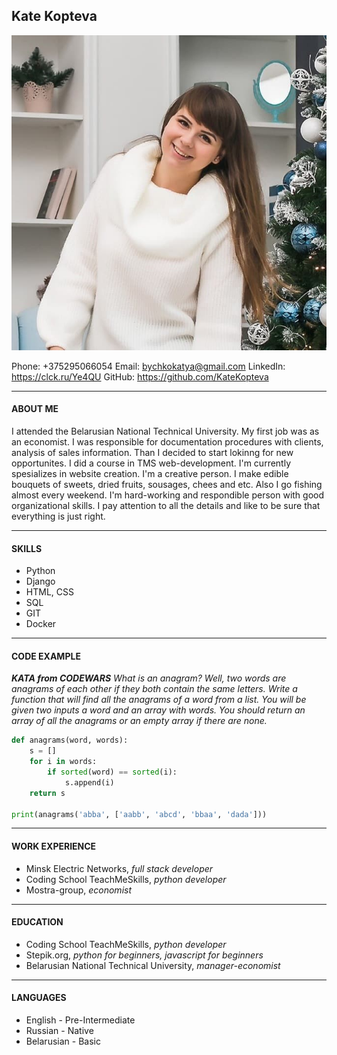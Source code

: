 ## Kate Kopteva

![photo](media/photo.jpg)

Phone: +375295066054
Email: bychkokatya@gmail.com
LinkedIn: <https://clck.ru/Ye4QU>
GitHub: <https://github.com/KateKopteva>
***

#### ABOUT ME

I attended the Belarusian National Technical University. My first job was as an economist. I was responsible for documentation procedures with clients, analysis of sales information. Than I decided to start lokinng for new opportunites. I did a course in TMS web-development. I'm currently spesializes in website creation.
I'm a creative person. I make edible bouquets of sweets, dried fruits, sousages, chees and etc. Also I go fishing almost every weekend.
I'm hard-working and respondible person with good organizational skills. I pay attention to all the details and like to be sure that everything is just right.
***

#### SKILLS

* Python
* Django
* HTML, CSS
* SQL
* GIT
* Docker
***
  
#### CODE EXAMPLE

***KATA from CODEWARS***
*What is an anagram? Well, two words are anagrams of each other if they both contain the same letters.
Write a function that will find all the anagrams of a word from a list. You will be given two inputs a word and an array with words. You should return an array of all the anagrams or an empty array if there are none.*

```python
def anagrams(word, words):
    s = []
    for i in words:
        if sorted(word) == sorted(i):
            s.append(i)       
    return s

print(anagrams('abba', ['aabb', 'abcd', 'bbaa', 'dada']))
```
***

#### WORK EXPERIENCE

* Minsk Electric Networks, *full stack developer* 
* Coding School TeachMeSkills, *python developer*
* Mostra-group, *economist*
***

#### EDUCATION

* Coding School TeachMeSkills, *python developer*
* Stepik.org, *python for beginners, javascript for beginners*
* Belarusian National Technical University, *manager-economist*
***

#### LANGUAGES

* English - Pre-Intermediate
* Russian - Native 
* Belarusian - Basic